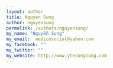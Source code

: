 ```yaml
---
layout: author
title: Nguyen Sung
author: nguyensung
permalink: /authors/nguyensung/
my_name: "Nguyễn Sung"
my_email:  medicosocial@yahoo.com
my_facebook: ""
my_twitter: ""
my_website: http://www.ytecongcong.com
---
```


